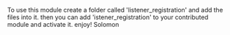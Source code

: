 To use this module
create a folder called 'listener_registration' and add the files into it.
then you can add 'istener_registration' to your contributed module and activate it.
enjoy!
Solomon